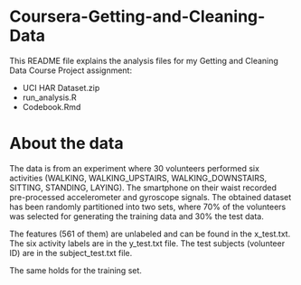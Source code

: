 # Coursera-Getting-and-Cleaning-Data

This README file explains the analysis files for my Getting and Cleaning Data Course Project assignment:
- UCI HAR Dataset.zip
- run_analysis.R
- Codebook.Rmd

# About the data

The data is from an experiment where 30 volunteers performed six activities (WALKING, WALKING_UPSTAIRS, WALKING_DOWNSTAIRS, SITTING, STANDING, LAYING). The smartphone on their waist recorded pre-processed accelerometer and gyroscope signals. The obtained dataset has been randomly partitioned into two sets, where 70% of the volunteers was selected for generating the training data and 30% the test data. 

The features (561 of them) are unlabeled and can be found in the x_test.txt. The six activity labels are in the y_test.txt file. The test subjects (volunteer ID) are in the subject_test.txt file.

The same holds for the training set.
